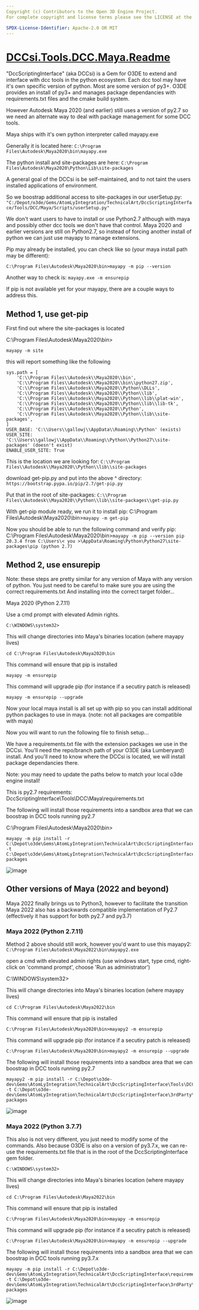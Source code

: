 ```yaml
---
Copyright (c) Contributors to the Open 3D Engine Project.
For complete copyright and license terms please see the LICENSE at the root of this distribution.

SPDX-License-Identifier: Apache-2.0 OR MIT
---
```


# <u>DCCsi.Tools.DCC.Maya.Readme</u>

"DccScriptingInterface" (aka DCCsi) is a Gem for O3DE to extend and interface with dcc tools in the python ecosystem. Each dcc tool may have it's own specific version of python. Most are some version of py3+. O3DE provides an install of py3+ and manages package dependancies with requirements.txt files and the cmake build system.

However Autodesk Maya 2020 (and earlier) still uses a version of py2.7
so we need an alternate way to deal with package management for some DCC tools.

Maya ships with it's own python interpreter called mayapy.exe

Generally it is located here:
`C:\Program Files\Autodesk\Maya2020\bin\mayapy.exe`

The python install and site-packages are here:
`C:\Program Files\Autodesk\Maya2020\Python\Lib\site-packages`

A general goal of the DCCsi is be self-maintained, and to not taint the users installed applications of environment.

So we boostrap additional access to site-packages in our userSetup.py:
`"C:/Depot/o3de/Gems/AtomLyIntegration/TechnicalArt/DccScriptingInterface/Tools/DCC/Maya/Scripts/userSetup.py"`

We don't want users to have to install or use Python2.7 although with maya and possibly other dcc tools we don't have that control.  Maya 2020 and earlier versions are still on Python2.7, so instead of forcing another install of python we can just use mayapy to manage extensions.

Pip may already be installed, you can check like so (your maya install path may be different):

`C:\Program Files\Autodesk\Maya2020\bin>mayapy -m pip --version`

Another way to check is: `mayapy.exe -m ensurepip`

If pip is not available yet for your mayapy, there are a couple ways to address this.

## Method 1, use get-pip

First find out where the site-packages is located

C:\Program Files\Autodesk\Maya2020\bin>
    
    mayapy -m site

this will report something like the following

    sys.path = [
        'C:\\Program Files\\Autodesk\\Maya2020\\bin',
        'C:\\Program Files\\Autodesk\\Maya2020\\bin\\python27.zip',
        'C:\\Program Files\\Autodesk\\Maya2020\\Python\\DLLs',
        'C:\\Program Files\\Autodesk\\Maya2020\\Python\\lib',
        'C:\\Program Files\\Autodesk\\Maya2020\\Python\\lib\\plat-win',
        'C:\\Program Files\\Autodesk\\Maya2020\\Python\\lib\\lib-tk',
        'C:\\Program Files\\Autodesk\\Maya2020\\Python',
        'C:\\Program Files\\Autodesk\\Maya2020\\Python\\lib\\site-packages',
    ]
    USER_BASE: 'C:\\Users\\gallowj\\AppData\\Roaming\\Python' (exists)
    USER_SITE: 'C:\\Users\\gallowj\\AppData\\Roaming\\Python\\Python27\\site-packages' (doesn't exist)
    ENABLE_USER_SITE: True

This is the location we are looking for:
`C:\\Program Files\\Autodesk\\Maya2020\\Python\\lib\\site-packages`

download get-pip.py and put into the above ^ directory:
`https://bootstrap.pypa.io/pip/2.7/get-pip.py`

Put that in the root of site-packages:
`C:\\Program Files\\Autodesk\\Maya2020\\Python\\lib\\site-packages\\get-pip.py`

With get-pip module ready, we run it to install pip:
C:\Program Files\Autodesk\Maya2020\bin>`mayapy -m get-pip`

Now you should be able to run the following command and verify pip:
C:\Program Files\Autodesk\Maya2020\bin>`mayapy -m pip --version
pip 20.3.4 from C:\Users\< you >\AppData\Roaming\Python\Python27\site-packages\pip (python 2.7)`

## Method 2, use ensurepip

Note: these steps are pretty similar for any version of Maya with any version of python.
You just need to be careful to make sure you are using the correct requirements.txt
And installing into the correct target folder...

Maya 2020 (Python 2.7.11)

Use a cmd prompt with elevated Admin rights.

    C:\WINDOWS\system32>

This will change directories into Maya's binaries location (where mayapy lives)

    cd C:\Program Files\Autodesk\Maya2020\bin

This command will ensure that pip is installed

    mayapy -m ensurepip

This command will upgrade pip (for instance if a secutiry patch is released)

    mayapy -m ensurepip --upgrade

Now your local maya install is all set up with pip so you can install additional python packages to use in maya.  (note: not all packages are compatible with maya)

Now you will want to run the following file to finish setup...

We have a requirements.txt file with the extension packages we use in the DCCsi.
You'll need the repo/branch path of your O3DE (aka Lumberyard) install.
And you'll need to know where the DCCsi is located, we will install package dependancies there.

Note: you may need to update the paths below to match your local o3de engine install!

This is py2.7 requirements: DccScriptingInterface\Tools\DCC\Maya\requirements.txt

The following will install those requirements into a sandbox area that we can boostrap in DCC tools running py2.7

C:\Program Files\Autodesk\Maya2020\bin>

    mayapy -m pip install -r C:\Depot\o3de\Gems\AtomLyIntegration\TechnicalArt\DccScriptingInterface\Tools\DCC\Maya\requirements.txt -t C:\Depot\o3de\Gems\AtomLyIntegration\TechnicalArt\DccScriptingInterface\3rdParty\Python\Lib\2.x\2.7.x\site-packages
    
![image](https://user-images.githubusercontent.com/23222931/155037696-cab81e13-7910-433d-b038-75a07e6690ad.png)

## Other versions of Maya (2022 and beyond)

Maya 2022 finally brings us to Python3, however to facilitate the transition Maya 2022 also has a backwards compatible implementation of Py2.7 (effectively it has support for both py2.7 and py3.7) 

### Maya 2022 (Python 2.7.11)

Method 2 above should still work, however you'd want to use this mayapy2:
    `C:\Program Files\Autodesk\Maya2022\bin\mayapy2.exe`

open a cmd with elevated admin rights (use windows start, type cmd, right-click on 'command prompt', choose 'Run as administrator')

C:\WINDOWS\system32>

This will change directories into Maya's binaries location (where mayapy lives)

    cd C:\Program Files\Autodesk\Maya2022\bin
    
This command will ensure that pip is installed

    C:\Program Files\Autodesk\Maya2020\bin>mayapy2 -m ensurepip
    
This command will upgrade pip (for instance if a secutiry patch is released)

    C:\Program Files\Autodesk\Maya2020\bin>mayapy2 -m ensurepip --upgrade
    
The following will install those requirements into a sandbox area that we can boostrap in DCC tools running py2.7
    
    mayapy2 -m pip install -r C:\Depot\o3de-dev\Gems\AtomLyIntegration\TechnicalArt\DccScriptingInterface\Tools\DCC\Maya\requirements.txt -t C:\Depot\o3de-dev\Gems\AtomLyIntegration\TechnicalArt\DccScriptingInterface\3rdParty\Python\Lib\2.x\2.7.x\site-packages

![image](https://user-images.githubusercontent.com/23222931/155037710-79bee421-1355-484b-8c96-f672157da40a.png)

### Maya 2022 (Python 3.7.7)

This also is not very different, you just need to modify some of the commands. Also because O3DE is also on a version of py3.7.x, we can re-use the requirements.txt file that is in the root of the DccScriptingInterface gem folder.

    C:\WINDOWS\system32>

This will change directories into Maya's binaries location (where mayapy lives)

    cd C:\Program Files\Autodesk\Maya2022\bin
    
This command will ensure that pip is installed

    C:\Program Files\Autodesk\Maya2020\bin>mayapy -m ensurepip
    
This command will upgrade pip (for instance if a secutiry patch is released)

    C:\Program Files\Autodesk\Maya2020\bin>mayapy -m ensurepip --upgrade
    
The following will install those requirements into a sandbox area that we can boostrap in DCC tools running py3.7.x 
    
    mayapy -m pip install -r C:\Depot\o3de-dev\Gems\AtomLyIntegration\TechnicalArt\DccScriptingInterface\requirements.txt -t C:\Depot\o3de-dev\Gems\AtomLyIntegration\TechnicalArt\DccScriptingInterface\3rdParty\Python\Lib\3.x\3.7.x\site-packages

![image](https://user-images.githubusercontent.com/23222931/155037723-8f514a85-194f-46e8-b726-55a04f0860bb.png)

